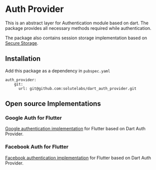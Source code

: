 # Auth Provider

This is an abstract layer for Authentication module based on dart.
The package provides all necessary methods required while authentication.

The package also contains session storage implementation based on [Secure Storage](https://pub.dev/packages/flutter_secure_storage).

## Installation
Add this package as a dependency in `pubspec.yaml`

```
auth_provider:
    git:
      url: git@github.com:solutelabs/dart_auth_provider.git
``` 

## Open source Implementations

### Google Auth for Flutter
[Google authentication implementation](https://github.com/solutelabs/flutter_google_signin_provider) for Flutter based on Dart Auth Provider.

### Facebook Auth for Flutter
[Facebook authentication implementation](https://github.com/solutelabs/flutter_facebook_signin_provider) for Flutter based on Dart Auth Provider.

